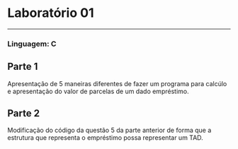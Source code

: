 # Laboratório 01
---
### Linguagem: **C**
## Parte 1
Apresentação de 5 maneiras diferentes de fazer um programa para calcúlo e apresentação do valor de parcelas de um dado empréstimo.

## Parte 2
Modificação do código da questão 5 da parte anterior de forma que a estrutura que representa o empréstimo possa representar um TAD.